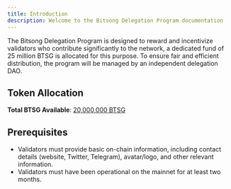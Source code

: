 ```yaml
---
title: Introduction
description: Welcome to the Bitsong Delegation Program documentation
---
```


The Bitsong Delegation Program is designed to reward and incentivize validators who contribute significantly to the network, a dedicated fund of 25 million BTSG is allocated for this purpose. To ensure fair and efficient distribution, the program will be managed by an independent delegation DAO.

## Token Allocation

**Total BTSG Available**: <u>20,000,000 BTSG</u>

## Prerequisites

- Validators must provide basic on-chain information, including contact details (website, Twitter, Telegram), avatar/logo, and other relevant information.
- Validators must have been operational on the mainnet for at least two months.